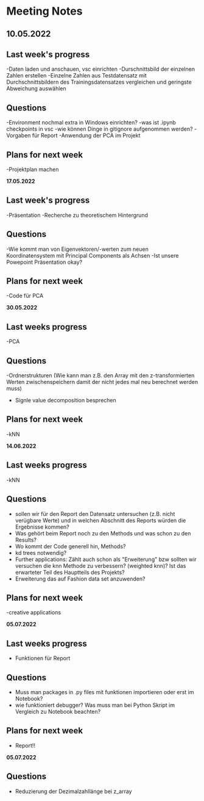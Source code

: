# Meeting Notes
**10.05.2022**
---

## Last week's progress
-Daten laden und anschauen, vsc einrichten
-Durschnittsbild der einzelnen Zahlen erstellen
-Einzelne Zahlen aus Testdatensatz mit Durchschnittsbildern des Trainingsdatensatzes vergleichen und geringste Abweichung auswählen

## Questions
-Environment nochmal extra in Windows einrichten?
-was ist .ipynb checkpoints in vsc
-wie können Dinge in gitignore aufgenommen werden?
-Vorgaben für Report
-Anwendung der PCA im Projekt

## Plans for next week
-Projektplan machen

**17.05.2022**

## Last week's progress
-Präsentation
-Recherche zu theoretischem Hintergrund

## Questions
-Wie kommt man von Eigenvektoren/-werten zum neuen Koordinatensystem mit Principal Components als Achsen
-Ist unsere Powepoint Präsentation okay?

## Plans for next week
-Code für PCA


**30.05.2022**

## Last weeks progress
-PCA

## Questions
-Ordnerstrukturen (Wie kann man z.B. den Array mit den z-transformierten Werten zwischenspeichern damit der nicht jedes mal neu berechnet werden muss)
- Signle value decomposition besprechen

## Plans for next week
-kNN


**14.06.2022**

## Last weeks progress
-kNN

## Questions
- sollen wir für den Report den Datensatz untersuchen (z.B. nicht verügbare Werte) und in welchen Abschnitt des Reports würden die Ergebnisse kommen?
- Was gehört beim Report noch zu den Methods und was schon zu den Results?
- Wo kommt der Code generell hin, Methods? 
- kd trees notwendig? 
- Further applications: Zählt auch schon als "Erweiterung" bzw sollten wir versuchen die knn Methode zu verbessern? (weighted knn)? Ist das erwarteter Teil des Hauptteils des Projekts? 
- Erweiterung das auf Fashion data set anzuwenden? 

## Plans for next week
-creative applications


**05.07.2022**

## Last weeks progress
- Funktionen für Report

## Questions
- Muss man packages in .py files mit funktionen importieren oder erst im Notebook?
- wie funktioniert debugger? Was muss man bei Python Skript im Vergleich zu Notebook beachten?

## Plans for next week
- Report!!


**05.07.2022**

## Questions
- Reduzierung der Dezimalzahllänge bei z_array